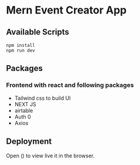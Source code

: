 # Mern Event Creator App

## Available Scripts

```
npm install
npm run dev
```

## Packages

### Frontend with react and following packages

- Tailwind css to build UI
- NEXT JS
- airtable
- Auth 0
- Axios

## Deployment

Open () to view live it in the browser.
